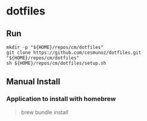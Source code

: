 # dotfiles

## Run
```
mkdir -p "${HOME}/repos/cm/dotfiles" 
git clone https://github.com/cesmunoz/dotfiles.git "${HOME}/repos/cm/dotfiles"
sh ${HOME}/repos/cm/dotfiles/setup.sh
```

## Manual Install

### Application to install with homebrew
> brew bundle install


